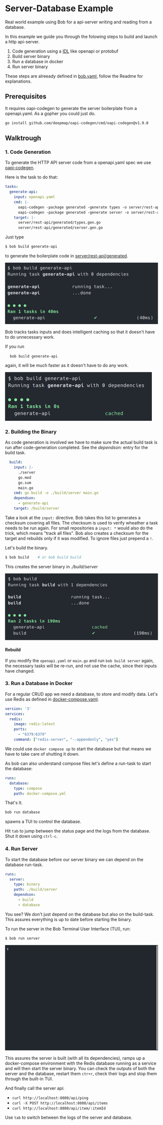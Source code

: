 Server-Database Example
===
Real world example using Bob for a api-server writing and reading from a database.

In this example we guide you through the folowing steps to build and launch a http api-server.
1. Code generation using a [IDL](https://en.wikipedia.org/wiki/Interface_description_language) like openapi or protobuf
2. Build server binary
3. Run a database in docker
4. Run server binary

These steps are alreeady defined in [bob.yaml](./bob.yaml), follow the Readme for explanations.

## Prerequisites
It requires oapi-codegen to generate the server boilerplate from a openapi.yaml.
As a gopher you could just do.
```bash
go install github.com/deepmap/oapi-codegen/cmd/oapi-codegen@v1.9.0
```

## Walktrough

### 1. Code Generation

To generate the HTTP API server code from a openapi.yaml spec we use [oapi-codegen](https://github.com/deepmap/oapi-codegen). 

Here is the task to do that:
```yaml
tasks:
  generate-api:
    input: openapi.yaml
    cmd: |-
      oapi-codegen -package generated -generate types -o server/rest-api/generated/types.gen.go openapi.yaml
      oapi-codegen -package generated -generate server -o server/rest-api/generated/server.gen.go openapi.yaml
    target: |-
      server/rest-api/generated/types.gen.go
      server/rest-api/generated/server.gen.go
```
Just type 
```bash
$ bob build generate-api
```
to generate the boilerplate code in  [server/rest-api/generated](./server/rest-api/generated).

![bob-build-generate-api](../../example/server-db/assets/bob-build-generate-api.png?raw=true "bob build generate-api")

Bob tracks tasks inputs and does intelligent caching so that it doesn't have to do unnecessary work. 

If you run 

&nbsp;&nbsp;&nbsp;&nbsp;`bob build generate-api`

 again, it will be much faster as it doesn't have to do any work.

![bob-build-generate-api-cached](../../example/server-db/assets/bob-build-generate-api-cached.png?raw=true "bob build generate-api cached")

### 2. Building the Binary
As code generation is involved we have to make sure the actual build task is run after code-generation completed. See the *dependson:* entry for the build task.
```yaml
  build:
    input: |-
      ./server
      go.mod
      go.sum
      main.go
    cmd: go build -o ./build/server main.go
    dependson:
      - generate-api
    target: /build/server
```
Take a look at the `input:` directive. Bob takes this list to generates a checksum covering all files. The checksum is used to verify wheather a task needs to be run again. For small repositories a `input: *` would also do the trick, which means "track all files". Bob also creates a checksum for the target and rebuilds only if it was modified. To ignore files just prepend a `!`.

Let's build the binary.
```bash
$ bob build    # or bob build build
```
This creates the server binary in *./build/server*

![bob-build](../../example/server-db/assets/bob-build.png?raw=true "bob build")

#### Rebuild

If you modify the `openapi.yaml` or `main.go` and run `bob build server` again, the necessary tasks
will be re-run, and not use the cache, since their inputs have changed.

### 3. Run a Database in Docker

For a regular CRUD app we need a database, to store and modify data. Let's use Redis as defined in [docker-compose.yaml](./docker-compose.yaml).

```yaml
version: '3'
services:
  redis:
    image: redis:latest
    ports:
      - "6379:6379"
    command: ["redis-server", "--appendonly", "yes"]
```
We could  use `docker compose up` to start the database but that means we have to take care of shutting it down. 

As bob can also understand compose files let's define a run-task to start the database:
```yaml
runs:
  database:
    type: compose
    path: docker-compose.yml
```
That's It.

```bash
bob run database
```
spawns a TUI to control the database.

Hit `tab` to jump between the status page and the logs from the database. Shut it down using `ctrl-c`.
### 4. Run Server
To start the database before our server binary we can depend on the database run-task.
```yaml
runs:
  server:
    type: binary
    path: ./build/server
    dependson:
      - build
      - database
```
You see? We don't just depend on the database but also on the build-task. This assures everything is up to date before starting the binary.

To run the server in the Bob Terminal User Interface (TUI), run:

```bash
$ bob run server
```

![bob-run-server](../../example/server-db/assets/bob-run-server.gif?raw=true "bob run server")

This assures the server is built (with all its dependencies), ramps up a docker-compose environment with
the Redis database running as a service and will then start the server binary. You can check the outputs of both
the server and the database, restart them `ctr+r`, check their logs and stop them through the built-in TUI.


And finally call the server api:
* `curl http://localhost:8080/api/ping`
* `curl -X POST http://localhost:8080/api/items`
* `curl http://localhost:8080/api/item/:itemId`

Use `tab` to switch between the logs of the server and database.